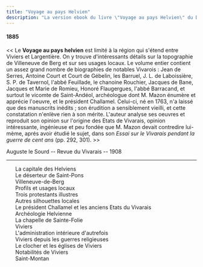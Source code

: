 ```yaml
---
title: "Voyage au pays Helvien"
description: "La version ebook du livre \"Voyage au pays Helvien\" du Docteur Francus (Albin Mazon) publié en 1885 par l'Imprimerie du Patriote de Privas"
---
```


#### 1885

<< Le **Voyage au pays helvien** est limité à la région qui
s'étend entre Viviers et Largentière. On y trouve d'intéressants
détails sur la topographie de Villeneuve de Berg et sur ses usages
locaux. Le volume entier contient un assez grand nombre de
biographies de notables Vivarois : Jean de Serres, Antoine Court
et Court de Gébelin, les Barruel, J. L. de Laboissière, S. P. de
Tavernol, l'abbé Feuillade, le chanoine Rouchier, Jacques de
Bane, Jacques et Marie de Romieu, Honoré Flaugergues, l'abbé
Barracand, et surtout le vicomte de Saint-Andéol, archéologue
dont M. Mazon énumère et apprécie l'oeuvre, et le président
Challamel. Celui-ci, né en 1763, n'a laissé que des manuscrits
inédits ; son érudition a sensiblement vieilli, et cette constatation
n'enlève rien à son mérite. L'auteur analyse ses oeuvres et
reproduit son opinion sur l'origine des Etats de Vivarais,
opinion intéressante, ingénieuse et peu fondée que M. Mazon
devait contredire lui-mème, aprés avoir étudié le sujet, dans son
_Essai sur le Vivarais pendant la guerre de cent ans_ (pp. 292, 301). >>

<div class="end">

Auguste le Sourd -- Revue du Vivarais -- 1908

</div>

<hr class="basic">

<div id="toc">

1. [La capitale des Helviens](01.html)
1. [Le déserteur de Saint-Pons](02.html)
1. [Villeneuve-de-Berg](03.html)
1. [Profils et usages locaux](04.html)
1. [Trois protestants illustres](05.html)
1. [Autres silhouettes locales](06.html)
1. [Le président Challamel et les anciens Etats du Vivarais](07.html)
1. [Archéologie Helvienne](08.html)
1. [La chapelle de Sainte-Folie](09.html)
1. [Viviers](10.html)
1. [L'administration intérieure d'autrefois](11.html)
1. [Viviers depuis les guerres religieuses](12.html)
1. [Le clocher et les églises de Viviers](13.html)
1. [Notabilités de Viviers](14.html)
1. [Saint-Montan](15.html)

</div>
